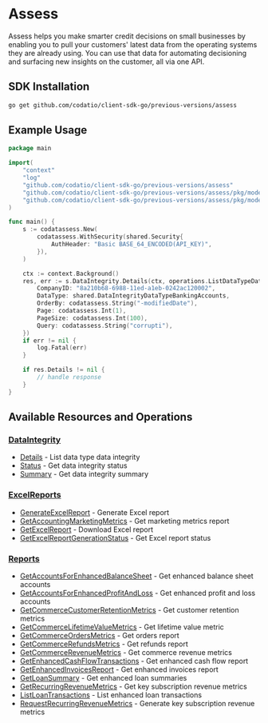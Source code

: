 # Assess

<!-- Start Codat Library Description -->
﻿Assess helps you make smarter credit decisions on small businesses by enabling you to pull your customers' latest data from the operating systems they are already using.
You can use that data for automating decisioning and surfacing new insights on the customer, all via one API.
<!-- End Codat Library Description -->

<!-- Start SDK Installation -->
## SDK Installation

```bash
go get github.com/codatio/client-sdk-go/previous-versions/assess
```
<!-- End SDK Installation -->

## Example Usage
<!-- Start SDK Example Usage -->


```go
package main

import(
	"context"
	"log"
	"github.com/codatio/client-sdk-go/previous-versions/assess"
	"github.com/codatio/client-sdk-go/previous-versions/assess/pkg/models/shared"
	"github.com/codatio/client-sdk-go/previous-versions/assess/pkg/models/operations"
)

func main() {
    s := codatassess.New(
        codatassess.WithSecurity(shared.Security{
            AuthHeader: "Basic BASE_64_ENCODED(API_KEY)",
        }),
    )

    ctx := context.Background()
    res, err := s.DataIntegrity.Details(ctx, operations.ListDataTypeDataIntegrityDetailsRequest{
        CompanyID: "8a210b68-6988-11ed-a1eb-0242ac120002",
        DataType: shared.DataIntegrityDataTypeBankingAccounts,
        OrderBy: codatassess.String("-modifiedDate"),
        Page: codatassess.Int(1),
        PageSize: codatassess.Int(100),
        Query: codatassess.String("corrupti"),
    })
    if err != nil {
        log.Fatal(err)
    }

    if res.Details != nil {
        // handle response
    }
}
```
<!-- End SDK Example Usage -->

<!-- Start SDK Available Operations -->
## Available Resources and Operations


### [DataIntegrity](docs/sdks/dataintegrity/README.md)

* [Details](docs/sdks/dataintegrity/README.md#details) - List data type data integrity
* [Status](docs/sdks/dataintegrity/README.md#status) - Get data integrity status
* [Summary](docs/sdks/dataintegrity/README.md#summary) - Get data integrity summary

### [ExcelReports](docs/sdks/excelreports/README.md)

* [GenerateExcelReport](docs/sdks/excelreports/README.md#generateexcelreport) - Generate Excel report
* [GetAccountingMarketingMetrics](docs/sdks/excelreports/README.md#getaccountingmarketingmetrics) - Get marketing metrics report
* [GetExcelReport](docs/sdks/excelreports/README.md#getexcelreport) - Download Excel report
* [GetExcelReportGenerationStatus](docs/sdks/excelreports/README.md#getexcelreportgenerationstatus) - Get Excel report status

### [Reports](docs/sdks/reports/README.md)

* [GetAccountsForEnhancedBalanceSheet](docs/sdks/reports/README.md#getaccountsforenhancedbalancesheet) - Get enhanced balance sheet accounts
* [GetAccountsForEnhancedProfitAndLoss](docs/sdks/reports/README.md#getaccountsforenhancedprofitandloss) - Get enhanced profit and loss accounts
* [GetCommerceCustomerRetentionMetrics](docs/sdks/reports/README.md#getcommercecustomerretentionmetrics) - Get customer retention metrics
* [GetCommerceLifetimeValueMetrics](docs/sdks/reports/README.md#getcommercelifetimevaluemetrics) - Get lifetime value metric
* [GetCommerceOrdersMetrics](docs/sdks/reports/README.md#getcommerceordersmetrics) - Get orders report
* [GetCommerceRefundsMetrics](docs/sdks/reports/README.md#getcommercerefundsmetrics) - Get refunds report
* [GetCommerceRevenueMetrics](docs/sdks/reports/README.md#getcommercerevenuemetrics) - Get commerce revenue metrics
* [GetEnhancedCashFlowTransactions](docs/sdks/reports/README.md#getenhancedcashflowtransactions) - Get enhanced cash flow report
* [GetEnhancedInvoicesReport](docs/sdks/reports/README.md#getenhancedinvoicesreport) - Get enhanced invoices report
* [GetLoanSummary](docs/sdks/reports/README.md#getloansummary) - Get enhanced loan summaries
* [GetRecurringRevenueMetrics](docs/sdks/reports/README.md#getrecurringrevenuemetrics) - Get key subscription revenue metrics
* [ListLoanTransactions](docs/sdks/reports/README.md#listloantransactions) - List enhanced loan transactions
* [RequestRecurringRevenueMetrics](docs/sdks/reports/README.md#requestrecurringrevenuemetrics) - Generate key subscription revenue metrics